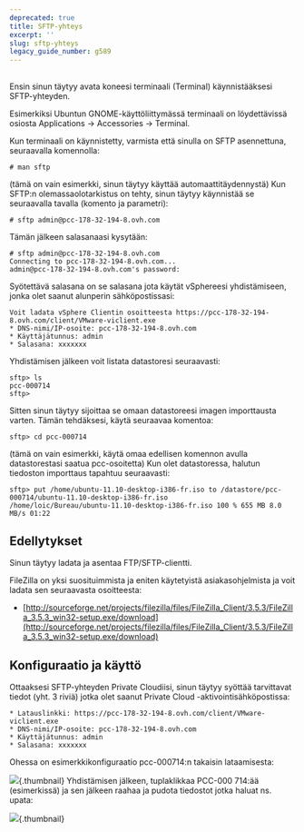 ```yaml
---
deprecated: true
title: SFTP-yhteys
excerpt: ''
slug: sftp-yhteys
legacy_guide_number: g589
---
```



## 
Ensin sinun täytyy avata koneesi terminaali (Terminal) käynnistääksesi SFTP-yhteyden.

Esimerkiksi Ubuntun GNOME-käyttöliittymässä terminaali on löydettävissä osiosta Applications -> Accessories -> Terminal.

Kun terminaali on käynnistetty, varmista että sinulla on SFTP asennettuna, seuraavalla komennolla:


```
# man sftp
```

(tämä on vain esimerkki, sinun täytyy käyttää automaattitäydennystä)
Kun SFTP:n olemassaolotarkistus on tehty, sinun täytyy käynnistää se seuraavalla tavalla (komento ja parametri):


```
# sftp admin@pcc-178-32-194-8.ovh.com
```


Tämän jälkeen salasanaasi kysytään:


```
# sftp admin@pcc-178-32-194-8.ovh.com
Connecting to pcc-178-32-194-8.ovh.com...
admin@pcc-178-32-194-8.ovh.com's password:
```


Syötettävä salasana on se salasana jota käytät vSphereesi yhdistämiseen, jonka olet saanut alunperin sähköpostissasi:


```
Voit ladata vSphere Clientin osoitteesta https://pcc-178-32-194-8.ovh.com/client/VMware-viclient.exe
* DNS-nimi/IP-osoite: pcc-178-32-194-8.ovh.com
* Käyttäjätunnus: admin
* Salasana: xxxxxxx
```


Yhdistämisen jälkeen voit listata datastoresi seuraavasti:


```
sftp> ls
pcc-000714
sftp>
```


Sitten sinun täytyy sijoittaa se omaan datastoreesi imagen importtausta varten.
Tämän tehdäksesi, käytä seuraavaa komentoa:


```
sftp> cd pcc-000714
```

 (tämä on vain esimerkki, käytä omaa edellisen komennon avulla datastorestasi saatua pcc-osoitetta)
Kun olet datastoressa, halutun tiedoston importtaus tapahtuu seuraavasti:


```
sftp> put /home/ubuntu-11.10-desktop-i386-fr.iso to /datastore/pcc-000714/ubuntu-11.10-desktop-i386-fr.iso
/home/loic/Bureau/ubuntu-11.10-desktop-i386-fr.iso 100 % 655 MB 8.0 MB/s 01:22
```




## Edellytykset
Sinun täytyy ladata ja asentaa FTP/SFTP-clientti.

FileZilla on yksi suosituimmista ja eniten käytetyistä asiakasohjelmista ja voit ladata sen seuraavasta osoitteesta:

- [http://sourceforge.net/projects/filezilla/files/FileZilla_Client/3.5.3/FileZilla_3.5.3_win32-setup.exe/download](http://sourceforge.net/projects/filezilla/files/FileZilla_Client/3.5.3/FileZilla_3.5.3_win32-setup.exe/download)




## Konfiguraatio ja käyttö
Ottaaksesi SFTP-yhteyden Private Cloudiisi, sinun täytyy syöttää tarvittavat tiedot (yht. 3 riviä) jotka olet saanut Private Cloud -aktivointisähköpostissa:


```
* Latauslinkki: https://pcc-178-32-194-8.ovh.com/client/VMware-viclient.exe
* DNS-nimi/IP-osoite: pcc-178-32-194-8.ovh.com
* Käyttäjätunnus: admin
* Salasana: xxxxxxx
```


Ohessa on esimerkkikonfiguraatio pcc-000714:n takaisin lataamisesta:

![](images/connection_sftp_filezilla.png){.thumbnail}
Yhdistämisen jälkeen, tuplaklikkaa PCC-000 714:ää (esimerkissä) ja sen jälkeen raahaa ja pudota tiedostot jotka haluat ns. upata:

![](images/connection_sftp_filezilla.png){.thumbnail}

